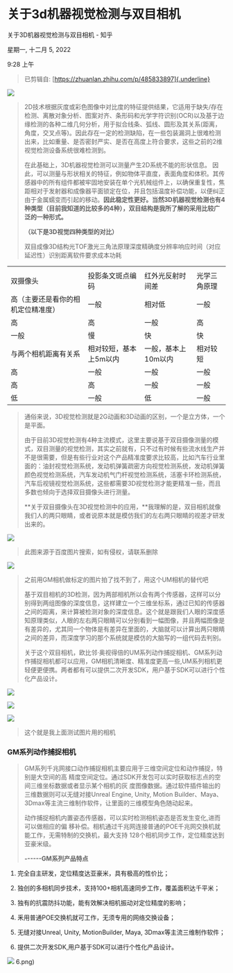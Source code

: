 # 关于3d机器视觉检测与双目相机

关于3D机器视觉检测与双目相机 - 知乎

星期一, 十二月 5, 2022

9:28 上午

 

> 已剪辑自: [https://zhuanlan.zhihu.com/p/485833897]{.underline}
>
![](../../../assets/014_关于3D机器视觉检测与双目相机_-_知乎_000.png) 
>
> 2D技术根据灰度或彩色图像中对比度的特征提供结果，它适用于缺失/存在检测、离散对象分析、图案对齐、条形码和光学字符识别(OCR)以及基于边缘检测的各种二维几何分析，用于拟合线条、弧线、圆形及其关系(距离，角度，交叉点等)。因此存在一定的检测缺陷，在一些包装漏洞上很难检测出来，比如重量、是否密封严实、是否在高度上符合要求，这些之前的2维视觉检测设备系统很难检测到。
>
> 在此基础上，3D机器视觉检测可以测量产生2D系统不能的形状信息。 因此，可以测量与形状相关的特征，例如物体平直度，表面角度和体积。其传感器中的所有组件都被牢固地安装在单个光机械组件上，以确保重复性，焦距相对于发射器和成像器平面锁定在位，并且包括温度补偿功能，以便纠正由于金属蠕变而引起的移动。**因此稳定性更好。当然3D机器视觉检测也有4种类型（目前我知道的比较多的4种），双目结构是我所了解的采用比较广泛的一种形式。**
>
> **（以下是3D视觉四种类型的对比）**
>
> 双目成像3D结构光TOF激光三角法原理深度精确度分辨率响应时间（对应延迟性）识别距离软件要求成本功耗

|                                    |                        |                     |              |
|------------------------------------|------------------------|---------------------|--------------|
|                                    |                        |                     |              |
| 双摄像头                           | 投影条文斑点编码       | 红外光反射时间差    | 光学三角原理 |
| 高（主要还是看你的相机定位精准度） | 一般                   | 相对低              | 一般         |
| 高                                 | 高                     | 一般                | 高           |
| 一般                               | 慢                     | 快                  | 快           |
| 与两个相机距离有关系               | 相对较短，基本上5m以内 | 一般，基本上10m以内 | 相对较短     |
| 高                                 | 一般                   | 一般                | 一般         |
| 高                                 | 高                     | 一般                | 一般         |
| 低                                 | 一般                   | 低                  | 一般         |

> 通俗来说，3D视觉检测就是2G动画和3D动画的区别，一个是立方体，一个是平面。
>
> 由于目前3D视觉检测有4种主流模式，这里主要说基于双目摄像测量的模式，双目测量的视觉检测，其实之前就有，只不过有时候有些流水线生产并不是很需要，但是有些行业对这个产品精准度要求比较高，比如汽车行业里面的：油封视觉检测系统，发动机弹簧疏密方向视觉检测系统，发动机弹簧颜色视觉检测系统，汽车发动机气门杆视觉检测系统，活塞卡环检测系统，汽车后视镜视觉检测系统，这些都需要3D视觉检测才能更精准一些，而且多数也倾向于选择双目摄像头进行测量。
>
> **关于双目摄像头在3D视觉检测中的应用，**我理解的是，双目相机就像我们人的两只眼睛，或者说原本就是模仿我们的左右两只眼睛的视差才研发出来的。
>
![](../../../assets/014_关于3D机器视觉检测与双目相机_-_知乎_001.png) 
>
> 此图来源于百度图片搜索，如有侵权，请联系删除
>
![](../../../assets/014_关于3D机器视觉检测与双目相机_-_知乎_002.png) 
>
> 之前用GM相机做标定的图片拍了找不到了，用这个UM相机的替代吧
>
> 基于双目相机的3D检测，因为两部相机所以会有两个传感器，这样可以分别得到两组图像的深度信息，这样建立一个三维坐标系，通过已知的传感器之间的距离，来计算被检测对象的深度信息。这个就是跟我们人眼的深度感知原理类似，人眼的左右两只眼睛可以分别看到一幅图像，并且两幅图像是有差异的，尤其同一个物体是有差异在里面的，大脑就可以计算出两只眼睛之间的差异，而深度学习的那个系统就是模仿的大脑写的一组代码去判别。
>
> 关于这个双目相机，欧比邻·奥视得倍的UM系列动作捕捉相机、GM系列动作捕捉相机都可以应用，GM相机清晰度、精准度更高一些,UM系列相机更轻便更便携。两者都有可以提供二次开发SDK，用户基于SDK可以进行个性化产品设计。
>
![](../../../assets/014_关于3D机器视觉检测与双目相机_-_知乎_003.png) 
>
![](../../../assets/014_关于3D机器视觉检测与双目相机_-_知乎_004.png) 
>
![](../../../assets/014_关于3D机器视觉检测与双目相机_-_知乎_005.png) 
>
> 这个就是我上面测试图片用的相机

### **GM系列动作捕捉相机**

> GM系列千兆网接口动作捕捉相机主要应用于三维空间定位和动作捕捉，特别是大空间的高 精度空间定位。通过SDK开发包可以实时获取标志点的空间三维坐标数据或者显示某个相机的灰 度图像数据。通过软件插件输出的三维数据则可以无缝对接Unreal Engine, Unity, Motion Builder、Maya、3Dmax等主流三维制作软件，让里面的三维模型角色随动起来。
>
> 动作捕捉相机内置姿态传感器，可以实时检测相机姿态是否发生变化,进而可以做相应的偏 移补偿。相机通过千兆网连接普通的POE千兆网交换机就能工作，无需特制的交换机，最大支持 128个相机同步工作，定位精度达到亚豪米级。
>
> **------GM系列产品特点**

1.  完全自主研发，定位精度达亚豪米，具有极高的性价比；

2.  独创的多相机同步技术，支持100+相机高速同步工作，覆盖面积达千平米；

3.  独有的抗震防抖功能，能有效解决相机振动对定位精度的影响；

4.  釆用普通POE交换机就可工作，无须专用的网络交换设备；

5.  无缝对接Unreal, Unity, MotionBuilder, Maya, 3Dmax等主流三维制作软件；

6.  提供二次开发SDK,用户基于SDK可以进行个性化产品设计。

![](../../../assets/014_关于3D机器视觉检测与双目相机_-_知乎_006.png) 
6.png) 
